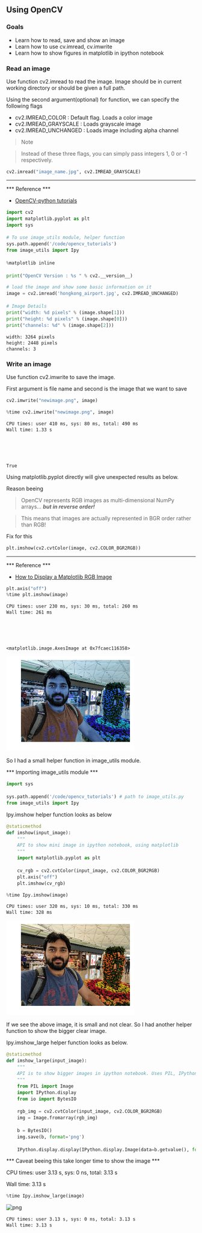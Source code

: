 
## Using OpenCV

### Goals
* Learn how to read, save and show an image
* Learn how to use cv.imread, cv.imwrite
* Learn how to show figures in matplotlib in ipython notebook



### Read an image

Use function cv2.imread to read the image. Image should be in current working directory or should be given a full path.

Using the second argument(optional) for function, we can specify the following flags

* cv2.IMREAD_COLOR : Default flag. Loads a color image
* cv2.IMREAD_GRAYSCALE : Loads grayscale image
* cv2.IMREAD_UNCHANGED : Loads image including alpha channel

> Note

> Instead of these three flags, you can simply pass integers 1, 0 or -1 respectively.


```python
cv2.imread("image_name.jpg", cv2.IMREAD_GRAYSCALE)
```

***

*** Reference ***
* [OpenCV-python tutorials](http://docs.opencv.org/3.2.0/dc/d2e/tutorial_py_image_display.html)



```python
import cv2
import matplotlib.pyplot as plt
import sys

# To use image_utils module, helper function
sys.path.append('/code/opencv_tutorials')
from image_utils import Ipy

%matplotlib inline

print("OpenCV Version : %s " % cv2.__version__)
```


```python
# load the image and show some basic information on it
image = cv2.imread('hongkong_airport.jpg', cv2.IMREAD_UNCHANGED)

# Image Details
print("width: %d pixels" % (image.shape[1]))
print("height: %d pixels" % (image.shape[0]))
print("channels: %d" % (image.shape[2]))
```

    width: 3264 pixels
    height: 2448 pixels
    channels: 3


### Write an image

Use function cv2.imwrite to save the image.

First argument is file name and second is the image that we want to save

```python
cv2.imwrite("newimage.png", image)
```



```python
%time cv2.imwrite("newimage.png", image)
```

    CPU times: user 410 ms, sys: 80 ms, total: 490 ms
    Wall time: 1.33 s





    True



Using matplotlib.pyplot directly will give unexpected results as below.

Reason beeing 
> OpenCV represents RGB images as multi-dimensional NumPy arrays… ***but in reverse order!***

> This means that images are actually represented in BGR order rather than RGB!


Fix for this

```python
plt.imshow(cv2.cvtColor(image, cv2.COLOR_BGR2RGB))
```

***

*** Reference ***
* [How to Display a Matplotlib RGB Image](http://www.pyimagesearch.com/2014/11/03/display-matplotlib-rgb-image/)


```python
plt.axis("off")
%time plt.imshow(image)
```

    CPU times: user 230 ms, sys: 30 ms, total: 260 ms
    Wall time: 261 ms





    <matplotlib.image.AxesImage at 0x7fcaec116358>




![png](img/output_6_2.png)


So I had a small helper function in image_utils module.

*** Importing image_utils module ***

```python
import sys

sys.path.append('/code/opencv_tutorials') # path to image_utils.py
from image_utils import Ipy
```

Ipy.imshow helper function looks as below
```python
@staticmethod
def imshow(input_image):
    """
    API to show mini image in ipython notebook, using matplotlib
    """
    import matplotlib.pyplot as plt

    cv_rgb = cv2.cvtColor(input_image, cv2.COLOR_BGR2RGB)
    plt.axis("off")
    plt.imshow(cv_rgb)
```


```python
%time Ipy.imshow(image)
```

    CPU times: user 320 ms, sys: 10 ms, total: 330 ms
    Wall time: 328 ms



![png](img/output_8_1.png)


If we see the above image, it is small and not clear. So I had another helper function to show the bigger clear image.

Ipy.imshow_large helper function looks as below.

```python
@staticmethod
def imshow_large(input_image):
    """
    API is to show bigger images in ipython notebook. Uses PIL, IPython.display and BytesIO
    """
    from PIL import Image
    import IPython.display
    from io import BytesIO

    rgb_img = cv2.cvtColor(input_image, cv2.COLOR_BGR2RGB)
    img = Image.fromarray(rgb_img)

    b = BytesIO()
    img.save(b, format='png')

    IPython.display.display(IPython.display.Image(data=b.getvalue(), format='png', embed=True))
```

*** Caveat beeing this take longer time to show the image ***

CPU times: user 3.13 s, sys: 0 ns, total: 3.13 s

Wall time: 3.13 s


```python
%time Ipy.imshow_large(image)
```


![png](img/output_10_0.png)


    CPU times: user 3.13 s, sys: 0 ns, total: 3.13 s
    Wall time: 3.13 s

